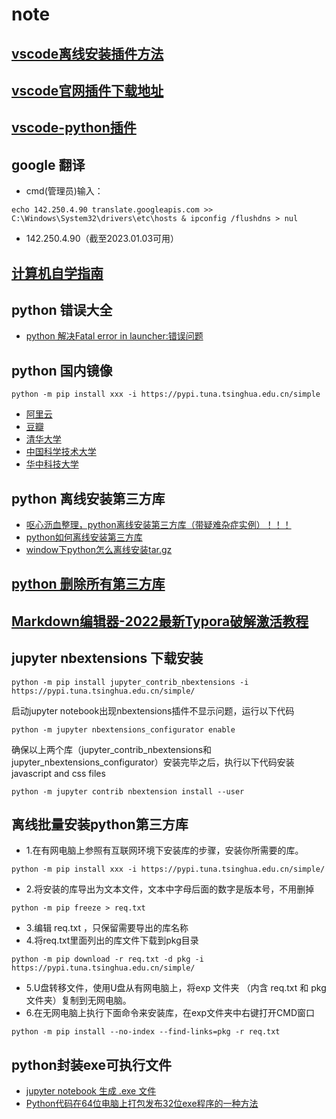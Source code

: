 # note
## [vscode离线安装插件方法](https://blog.csdn.net/Strive_For_Future/article/details/126152498)

## [vscode官网插件下载地址](https://marketplace.visualstudio.com/vscode)

## [vscode-python插件](https://github.com/microsoft/vscode-python/releases)

## google 翻译 
- cmd(管理员)输入：
```
echo 142.250.4.90 translate.googleapis.com >> C:\Windows\System32\drivers\etc\hosts & ipconfig /flushdns > nul
```
- 142.250.4.90（截至2023.01.03可用） 

## [计算机自学指南](https://github.com/PKUFlyingPig/cs-self-learning)

## python 错误大全
- [python 解决Fatal error in launcher:错误问题](https://www.jb51.net/article/187013.htm)

## python 国内镜像
```
python -m pip install xxx -i https://pypi.tuna.tsinghua.edu.cn/simple
```
- [阿里云](https://mirrors.aliyun.com/pypi/simple/)
- [豆瓣](https://pypi.douban.com/simple/)
- [清华大学](https://pypi.tuna.tsinghua.edu.cn/simple/)
- [中国科学技术大学](https://pypi.mirrors.ustc.edu.cn/simple/)
- [华中科技大学](https://pypi.hustunique.com/)

## python 离线安装第三方库
- [呕心沥血整理，python离线安装第三方库（带疑难杂症实例）！！！](https://www.iotword.com/4045.html)
- [python如何离线安装第三方库 ](https://blog.51cto.com/u_15477333/4925660)
- [window下python怎么离线安装tar.gz](https://jingyan.baidu.com/article/ceb9fb1011c41cccad2ba0e9.html)
## [python 删除所有第三方库](https://blog.csdn.net/LM813381916/article/details/127787047)

## [Markdown编辑器-2022最新Typora破解激活教程](https://baijiahao.baidu.com/s?id=1740851053333949382&wfr=spider&for=pc)

## jupyter nbextensions 下载安装
```
python -m pip install jupyter_contrib_nbextensions -i https://pypi.tuna.tsinghua.edu.cn/simple/
```
启动jupyter notebook出现nbextensions插件不显示问题，运行以下代码
```
python -m jupyter nbextensions_configurator enable
```
确保以上两个库（jupyter_contrib_nbextensions和jupyter_nbextensions_configurator）安装完毕之后，执行以下代码安装 javascript and css files
```
python -m jupyter contrib nbextension install --user
```
## 离线批量安装python第三方库
- 1.在有网电脑上参照有互联网环境下安装库的步骤，安装你所需要的库。
```
python -m pip install xxx -i https://pypi.tuna.tsinghua.edu.cn/simple/
```
- 2.将安装的库导出为文本文件，文本中字母后面的数字是版本号，不用删掉
```
python -m pip freeze > req.txt
```
- 3.编辑 req.txt ，只保留需要导出的库名称
- 4.将req.txt里面列出的库文件下载到pkg目录
```
python -m pip download -r req.txt -d pkg -i https://pypi.tuna.tsinghua.edu.cn/simple/
```
- 5.U盘转移文件，使用U盘从有网电脑上，将exp 文件夹 （内含 req.txt 和 pkg 文件夹）复制到无网电脑。
- 6.在无网电脑上执行下面命令来安装库，在exp文件夹中右键打开CMD窗口
```
python -m pip install --no-index --find-links=pkg -r req.txt
```
## python封装exe可执行文件
- [jupyter notebook 生成 .exe 文件](https://blog.csdn.net/qq_44676358/article/details/127955480)
- [Python代码在64位电脑上打包发布32位exe程序的一种方法](https://blog.csdn.net/qilei2010/article/details/124289358)
